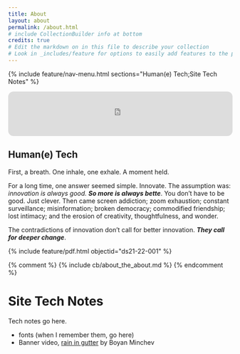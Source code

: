```yaml
---
title: About
layout: about
permalink: /about.html
# include CollectionBuilder info at bottom
credits: true
# Edit the markdown on in this file to describe your collection
# Look in _includes/feature for options to easily add features to the page
---
```


{% include feature/nav-menu.html sections="Human(e) Tech;Site Tech Notes" %}

<iframe style="border-radius:12px" src="https://open.spotify.com/embed/playlist/1KM2VINWcwpo5JAuX4WwNR?utm_source=generator&theme=0" width="100%" height="100" frameBorder="0" allowfullscreen="" allow="autoplay; clipboard-write; encrypted-media; fullscreen; picture-in-picture"></iframe>

## Human(e) Tech
First, a breath. One inhale, one exhale. A moment held. 

For a long time, one answer seemed simple. Innovate. The assumption was: *innovation is always good. **So more is always bette***. You don’t have to be good. Just clever. Then came screen addiction; zoom exhaustion; constant surveillance; misinformation; broken democracy; commodified friendship; lost intimacy; and the erosion of creativity, thoughtfulness, and wonder.

The contradictions of innovation don’t call for better innovation. ***They call for deeper change***. 

{% include feature/pdf.html objectid="ds21-22-001" %}

<!-- IMPORTANT!!! DELETE this comment and the include below when you are finished editing this page for your collection. The include below introduces about page features. They will show up on your collection's about page until you delete it.  -->
{% comment %} {% include cb/about_the_about.md %} {% endcomment %}

# Site Tech Notes

Tech notes go here.
* fonts (when I remember them, go here)
* Banner video, [rain in gutter](https://www.pexels.com/video/raining-on-street-12244080/) by Boyan Minchev